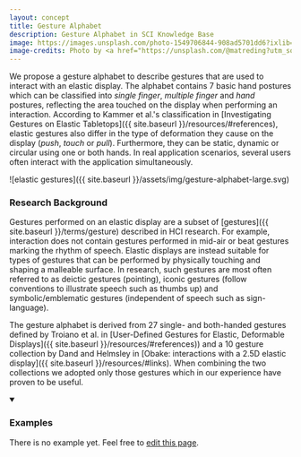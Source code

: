 ```yaml
---
layout: concept
title: Gesture Alphabet
description: Gesture Alphabet in SCI Knowledge Base
image: https://images.unsplash.com/photo-1549706844-908ad5701dd6?ixlib=rb-1.2.1&ixid=eyJhcHBfaWQiOjEyMDd9&auto=format&fit=crop&w=1350&q=80
image-credits: Photo by <a href="https://unsplash.com/@matreding?utm_source=unsplash&amp;utm_medium=referral&amp;utm_content=creditCopyText">Mat Reding</a> on <a href="/s/photos/gesture?utm_source=unsplash&amp;utm_medium=referral&amp;utm_content=creditCopyText">Unsplash</a>
---
```


We propose a gesture alphabet to describe gestures that are used to interact with an elastic display. The alphabet contains 7 basic hand postures which can be classified into *single finger*, *multiple finger* and *hand* postures, reflecting the area touched on the display when performing an interaction. According to Kammer et al.'s classification in [Investigating Gestures on Elastic Tabletops]({{ site.baseurl }}/resources/#references), elastic gestures also differ in the type of deformation they cause on the display (*push*, *touch* or *pull*). Furthermore, they can be static, dynamic or circular using one or both hands. In real application scenarios, several users often interact with the application simultaneously.

![elastic gestures]({{ site.baseurl }}/assets/img/gesture-alphabet-large.svg)

### Research Background

Gestures performed on an elastic display are a subset of [gestures]({{ site.baseurl }}/terms/gesture) described in HCI research. For example, interaction does not contain gestures performed in mid-air or beat gestures marking the rhythm of speech. Elastic displays are instead suitable for types of gestures that can be performed by physically touching and shaping a malleable surface. In research, such gestures are most often referred to as deictic gestures (pointing), iconic gestures (follow conventions to illustrate speech such as thumbs up) and symbolic/emblematic gestures (independent of speech such as sign-language).

 The gesture alphabet is derived from 27 single- and both-handed gestures defined by Troiano et al. in [User-Defined Gestures for Elastic, Deformable Displays]({{ site.baseurl }}/resources/#references)) and a 10 gesture collection by Dand and Helmsley in [Obake: interactions with a 2.5D elastic display]({{ site.baseurl }}/resources/#links). When combining the two collections we adopted only those gestures which in our experience have proven to be useful.  

<details markdown="1" open>
<summary><h3>Examples</h3></summary> 

There is no example yet. Feel free to <a href="{{ site.repo }}/edit/master/{{ page.path }}" target="_blank"><i class="fa fa-edit fa-fw"></i> edit this page</a>.

</details>



